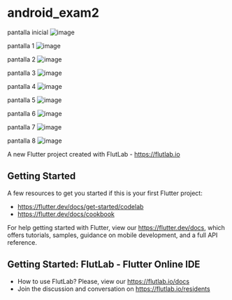 # android_exam2
pantalla inicial
![image](https://github.com/user-attachments/assets/6c3fec43-1a3d-4073-b60e-07d26dd63c6b)

pantalla 1
![image](https://github.com/user-attachments/assets/552902c6-7df1-40d9-bd78-92c493d5e053)

pantalla 2
![image](https://github.com/user-attachments/assets/260875dc-f65b-47d2-a543-c5d5448f12c9)

pantalla 3
![image](https://github.com/user-attachments/assets/c5c04f62-fd0c-4ba4-94bb-4c6089595712)

pantalla 4
![image](https://github.com/user-attachments/assets/c744d3bd-0f29-45f1-9a40-b55f2bbd57be)

pantalla 5
![image](https://github.com/user-attachments/assets/d52fc9a9-68b0-4332-827d-f468f8266f57)

pantalla 6
![image](https://github.com/user-attachments/assets/6b7a9476-0d68-404b-9d91-f20618e8648d)

pantalla 7
![image](https://github.com/user-attachments/assets/8492c0bd-8426-43c1-9e91-60a1a51bb50e)

pantalla 8
![image](https://github.com/user-attachments/assets/8d0d7b53-09c5-4498-8988-a73ab7a790e1)

A new Flutter project created with FlutLab - https://flutlab.io

## Getting Started

A few resources to get you started if this is your first Flutter project:

- https://flutter.dev/docs/get-started/codelab
- https://flutter.dev/docs/cookbook

For help getting started with Flutter, view our
https://flutter.dev/docs, which offers tutorials,
samples, guidance on mobile development, and a full API reference.

## Getting Started: FlutLab - Flutter Online IDE

- How to use FlutLab? Please, view our https://flutlab.io/docs
- Join the discussion and conversation on https://flutlab.io/residents

